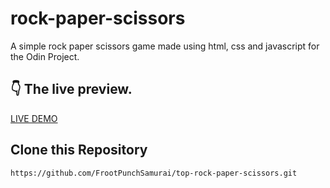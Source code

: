 # rock-paper-scissors

A simple rock paper scissors game made using html, css and javascript for the Odin Project.

## :point_down: The live preview.
[LIVE DEMO](https://frootpunchsamurai.github.io/top-rock-paper-scissors/)

## Clone this Repository
`https://github.com/FrootPunchSamurai/top-rock-paper-scissors.git`
